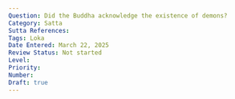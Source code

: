 ```yaml
---
Question: Did the Buddha acknowledge the existence of demons?
Category: Satta
Sutta References:
Tags: Loka
Date Entered: March 22, 2025
Review Status: Not started
Level: 
Priority: 
Number: 
Draft: true
---
```


